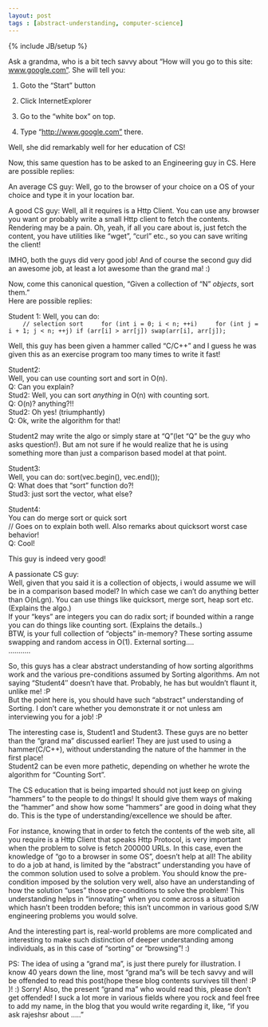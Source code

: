 ```yaml
---    
layout: post    
tags : [abstract-understanding, computer-science]    
---    
```

{% include JB/setup %}    
    
Ask a grandma, who is a bit tech savvy about “How will you go to this site: www.google.com”. She will tell you:    
    
1. Goto the “Start” button    
    
2. Click InternetExplorer    
    
3. Go to the “white box” on top.    
    
4. Type “http://www.google.com” there.    
    
Well, she did remarkably well for her education of CS!    
    
Now, this same question has to be asked to an Engineering guy in CS. Here are possible replies:    
    
An average CS guy: Well, go to the browser of your choice on a OS of your choice and type it in your location bar.    
    
A good CS guy: Well, all it requires is a Http Client. You can use any browser you want or probably write a small Http client to fetch the contents. Rendering may be a pain. Oh, yeah, if all you care about is, just fetch the content, you have utilities like “wget”, “curl” etc., so you can save writing the client!    
    
IMHO, both the guys did very good job! And of course the second guy did an awesome job, at least a lot awesome than the grand ma! :)    
    
Now, come this canonical question, “Given a collection of “N” *objects*, sort them.”    
Here are possible replies:    
    
Student 1: Well, you can do:    
``    
// selection sort    
for (int i = 0; i < n; ++i)    
for (int j = i + 1; j < n; ++j) if (arr[i] > arr[j]) swap(arr[i], arr[j]);    
``    
    
Well, this guy has been given a hammer called “C/C++” and I guess he was given this as an exercise program too many times to write it fast!    
    
Student2:      
Well, you can use counting sort and sort in O(n).      
Q: Can you explain?      
Stud2: Well, you can sort *anything* in O(n) with counting sort.      
Q: O(n)? anything?!!      
Stud2: Oh yes! (triumphantly)      
Q: Ok, write the algorithm for that!      
    
Student2 may write the algo or simply stare at “Q”(let “Q” be the guy who asks question!). But am not sure if he would realize that he is using something more than just a comparison based model at that point.      
    
Student3:      
Well, you can do: sort(vec.begin(), vec.end());      
Q: What does that “sort” function do?!      
Stud3: just sort the vector, what else?      
    
Student4:      
You can do merge sort or quick sort    
// Goes on to explain both well. Also remarks about quicksort worst case behavior!    
Q: Cool!    
    
This guy is indeed very good!    
    
A passionate CS guy:      
Well, given that you said it is a collection of objects, i would assume we will be in a comparison based model? In which case we can’t do anything better than O(nLgn). You can use things like quicksort, merge sort, heap sort etc.(Explains the algo.)    
If your “keys” are integers you can do radix sort; if bounded within a range you can do things like counting sort. (Explains the details..)    
BTW, is your full collection of “objects” in-memory? These sorting assume swapping and random access in O(1). External sorting….    
………..    
    
So, this guys has a clear abstract understanding of how sorting algorithms work and the various pre-conditions assumed by Sorting algorithms. Am not saying “Student4″ doesn’t have that. Probably, he has but wouldn’t flaunt it, unlike me! :P    
But the point here is, you should have such “abstract” understanding of Sorting. I don’t care whether you demonstrate it or not unless am interviewing you for a job! :P    
    
The interesting case is, Student1 and Student3. These guys are no better than the “grand ma” discussed earlier! They are just used to using a hammer(C/C++), without understanding the nature of the hammer in the first place!    
Student2 can be even more pathetic, depending on whether he wrote the algorithm for “Counting Sort”.    
    
The CS education that is being imparted should not just keep on giving “hammers” to the people to do things! It should give them ways of making the “hammer” and show how some “hammers” are good in doing what they do. This is the type of understanding/excellence we should be after.    
    
For instance, knowing that in order to fetch the contents of the web site, all you require is a Http Client that speaks Http Protocol, is very important when the problem to solve is fetch 200000 URLs. In this case, even the knowledge of “go to a browser in some OS”, doesn’t help at all! The ability to do a job at hand, is limited by the “abstract” understanding you have of the common solution used to solve a problem. You should know the pre-condition imposed by the solution very well, also have an understanding of how the solution “uses” those pre-conditions to solve the problem! This understanding helps in “innovating” when you come across a situation which hasn’t been trodden before; this isn’t uncommon in various good S/W engineering problems you would solve.    
    
And the interesting part is, real-world problems are more complicated and interesting to make such distinction of deeper understanding among individuals, as in this case of “sorting” or “browsing”! :)    
    
PS: The idea of using a “grand ma”, is just there purely for illustration. I know 40 years down the line, most “grand ma”s will be tech savvy and will be offended to read this post(hope these blog contents survives till then! :P )! :) Sorry! Also, the present “grand ma” who would read this, please don’t get offended! I suck a lot more in various fields where you rock and feel free to add my name, in the blog that you would write regarding it, like, “if you ask rajeshsr about …..”     
    
